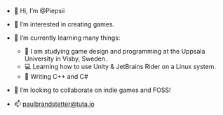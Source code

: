- 👋 Hi, I’m @Piepsii

- 👀 I’m interested in creating games.
- 🌱 I’m currently learning many things:
  - 🏫 I am studying game design and programming at the Uppsala University in Visby, Sweden.
  - 💻 Learning how to use Unity & JetBrains Rider on a Linux system.
  - 📓 Writing C++ and C#
- 💞️ I’m looking to collaborate on indie games and FOSS!

- 📫 paulbrandstetter@tuta.io

<!---
Piepsii/Piepsii is a ✨ special ✨ repository because its `README.md` (this file) appears on your GitHub profile.
You can click the Preview link to take a look at your changes.
--->
